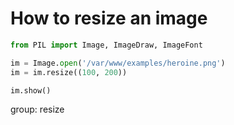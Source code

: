 # How to resize an image

```python
from PIL import Image, ImageDraw, ImageFont

im = Image.open('/var/www/examples/heroine.png')
im = im.resize((100, 200))

im.show()
```


group: resize


